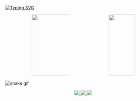 [![Typing SVG](https://readme-typing-svg.herokuapp.com/?color=00bfbf&size=35&center=true&vCenter=true&width=1000&lines=HELLO,+MY+NAME+is+GLAUBER+HONORATO;+Welcome!+:%29)](https://git.io/typing-svg)

<div align="center">
  <img width="49%" height="195px" src="https://github-readme-stats-sigma-five.vercel.app/api?username=glauber-honorato-paniago&show_icons=true&count_private=true&hide_border=true&title_color=00bfbf&icon_color=00bfbf&text_color=c9d1d9&bg_color=0d1117"/>
  
  
  <img width="41%" height="195px" src="https://github-readme-stats-sigma-five.vercel.app/api/top-langs/?username=glauber-honorato-paniago&layout=compact&hide_border=true&title_color=00bfbf&text_color=00bfbf&bg_color=0d1117" />
</div>

![snake gif](https://github.com/glauber-honorato-paniago/glauber-honorato-paniago/blob/output/github-contribution-grid-snake.svg)

<div align="center">
  <a href="https://www.linkedin.com/in/glauber-honorato-paniago-788226271">
    <img src="https://img.shields.io/badge/LinkedIn-0077B5?style=for-the-badge&logo=linkedin&logoColor=white"><img/>
  </a>
  <a href="https://www.instagram.com/glauber.honorato_">
    <img src="https://img.shields.io/badge/Instagram-E4405F?style=for-the-badge&logo=instagram&logoColor=white"><img/>
  </a>
  <a href="https://discord.com/users/729415229880139826">
    <img src="https://img.shields.io/badge/Discord-7289DA?style=for-the-badge&logo=discord&logoColor=white"><img/>
  </a>
</div>


